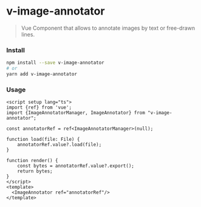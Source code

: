 # v-image-annotator

> Vue Component that allows to annotate images by text or free-drawn lines.

### Install

```bash
npm install --save v-image-annotator
# or
yarn add v-image-annotator
```

### Usage

```vue
<script setup lang="ts">
import {ref} from 'vue';
import {ImageAnnotatorManager, ImageAnnotator} from "v-image-annotator";

const annotatorRef = ref<ImageAnnotatorManager>(null);

function load(file: File) {
    annotatorRef.value?.load(file);
}

function render() {
    const bytes = annotatorRef.value?.export();
    return bytes;
}
</script>
<template>
  <ImageAnnotator ref="annotatorRef"/>
</template>
```